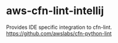 # aws-cfn-lint-intellij
Provides IDE specific integration to cfn-lint. https://github.com/awslabs/cfn-python-lint
